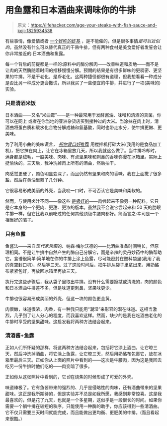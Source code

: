 # 用鱼露和日本酒曲来调味你的牛排

> 原文：<https://lifehacker.com/age-your-steaks-with-fish-sauce-and-koji-1825934538>

有些事情，像爱情或者 [一个好吃的虾基](https://skillet.lifehacker.com/make-a-big-batch-of-this-shrimp-base-and-use-it-in-ever-1825889064) ，是不能催的，但是很多事情*是可以近似的*。虽然没有什么可以替代真正的干熟牛排，但有两种食材是美食爱好者发誓会让你非常接近的:日本酒曲和鱼露。



每一个背后的前提都是一样的:原料中的酶分解肉——改善味道和质地——而不是让肉的天然酶随着时间的推移慢慢分解。预期的结果是有很多鲜味的更稠密、更坚果的牛排。不是干老化，是*卧*老化。这两种捷径都很有道理，但我想看看一种成分是否比另一种成分更会撒谎，所以我买了一些便宜的牛排，并进行了一项(美味的)实验。

### 只是清酒米饭

日本酒曲——又名“米曲霉”——是一种最常用于发酵酱油、味噌和清酒的真菌。你可以在网上 或者在你当地的亚洲杂货店买到接种过的大米。当涂抹在肉上时，清酒曲将蛋白质和碳水化合物分解成糖和氨基酸，同时也带走水分，使牛排更嫩、更美味。

为了利用小曲的美味谎言， [*祝你胃口好*推荐](https://www.bonappetit.com/test-kitchen/how-to/article/dry-age-shortcut-koji) 用搅拌机打碎大米(我用的是食品加工机)，把它抹在肉上，让它在冰箱里放几天，所以我就这么做了。当牛排冷却时，满身都是绒毛，一股美味、肉味、有点坚果味和刺鼻的香味弥漫在冰箱里。实际上挺愉快的。三天后，我冲洗掉肉上所有的酒曲，然后拍干。

肉感觉更硬了，颜色明显变深了，而且仍然有坚果和肉的香味。我在上面撒了很多盐，然后在黄油里煎了几分钟。

它很容易形成美丽的外壳，当我咬一口时，不可否认它是美味和柔软的。

然而，与使用卤汁不同——像这些 [是极好的](https://skillet.lifehacker.com/stop-overthinking-your-marinades-1825768994)——肉尝起来不像另一种配料。它只是它本身的一个更肉、更甜、更浓的版本。虽然我不会说它尝起来和 50 天的肋眼牛排一样，但它比我以前吃过的任何其他顶级牛腰肉都好。简而言之:幸司是一个相当好的骗子。

### 只有鱼露

鱼酱法——来自*现代家常菜*的、纳森·梅尔沃德的——比酒曲准备时间稍长，但原理相同。不是让牛排中自然产生的酶自己分解它，而是辛辣的灵丹妙药中的酶帮助它。食谱很简单:简单地在你的牛排上涂上鱼露，尽可能密封在塑料袋里(我用了我的真空封口机)，然后等三天。过了这段时间后，把牛排从袋子里拿出来，用奶酪布紧紧包好，再放回冰箱里再放三天。

执行完这些步骤后，我从袋子里取出牛排。没有什么需要擦拭或清洗的，肉的颜色和日本酒曲牛排差不多，但是味道更刺鼻，坚果味更少。

牛排也很容易形成美丽的外壳，但这一块的颜色更金黄。

肉很嫩，味道很浓，肉香，有一种我只能用“潮湿”来形容的潜在味道。这相当激烈，几乎到了让人分心的程度，而我喜欢这样。然而，缺少的是我在吃酒曲老化的牛排时享受的坚果甜味。这启发我将两种方法结合起来。

### 清酒酱+鱼露

正如人们所怀疑的那样，将这两种方法结合起来，包括将它涂上酒曲，让它晾三天，然后冲洗掉酒曲，将它涂上鱼露，让它晾三天，然后用奶酪布包裹它，放在冰箱里最后三天。正如你从上面的照片中看到的——这次是牛腰肉，因为这是我回去吃另一份牛排时他们吃的——肉变暗了很多。

正如你从这张照片中看到的，它*也*在烧焦的时候形成了可爱的外壳。

味道棒极了。它有鱼酱带来的强烈的、几乎是侵略性的肉味，还有酒曲带来的坚果甜味。这正是我所期待的，但是实验并不总是如我所愿，我感到非常惊喜。这是我最喜欢的，但是花了九天，也就是一个多星期，这似乎是一段很长的时间。如果你需要一个躺牛排在较短的秩序，只能使用一种酶的助手，你应该得到一些清酒曲。它不仅只需要三天时间就能完成，而且能做出更均衡、更肥美的牛排。(而且看起来很酷。)